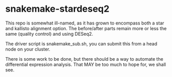 # snakemake-stardeseq2

This repo is somewhat ill-named, as it has grown to encompass both a star and kallisto alignment option. The before/after parts remain more or less the same (quality control) and using DESeq2.

The driver script is snakemake_sub.sh, you can submit this from a head node on your cluster.

There is some work to be done, but there should be a way to automate the differential expression analysis. That MAY be too much to hope for, we shall see.


